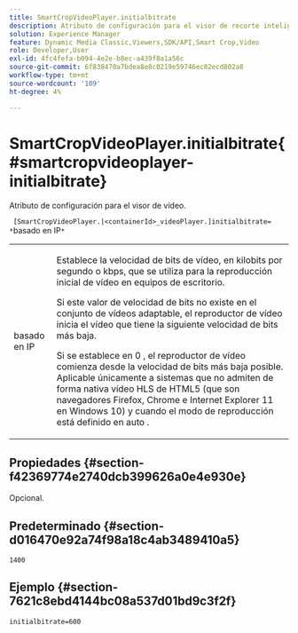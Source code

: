 ```yaml
---
title: SmartCropVideoPlayer.initialbitrate
description: Atributo de configuración para el visor de recorte inteligente de vídeos.
solution: Experience Manager
feature: Dynamic Media Classic,Viewers,SDK/API,Smart Crop,Video
role: Developer,User
exl-id: 4fc4fefa-b094-4e2e-b8ec-a439f8a1a56c
source-git-commit: 6f838470a7bdea8e8c0219e59746ec82ecd802a8
workflow-type: tm+mt
source-wordcount: '109'
ht-degree: 4%

---
```


# SmartCropVideoPlayer.initialbitrate{#smartcropvideoplayer-initialbitrate}

Atributo de configuración para el visor de vídeo.

` [SmartCropVideoPlayer.|<containerId>_videoPlayer.]initialbitrate= *`basado en IP`*`

<table id="table_C616483932C2482CA9794DDD7313FD7C"> 
 <tbody> 
  <tr> 
   <td colname="col1"> <p> <span class="codeph"> basado en IP </span> </p> </td> 
   <td colname="col2"> <p>Establece la velocidad de bits de vídeo, en kilobits por segundo o kbps, que se utiliza para la reproducción inicial de vídeo en equipos de escritorio. </p> <p>Si este valor de velocidad de bits no existe en el conjunto de vídeos adaptable, el reproductor de vídeo inicia el vídeo que tiene la siguiente velocidad de bits más baja. </p> <p>Si se establece en <span class="codeph"> 0 </span>, el reproductor de vídeo comienza desde la velocidad de bits más baja posible. Aplicable únicamente a sistemas que no admiten de forma nativa vídeo HLS de HTML5 (que son navegadores Firefox, Chrome e Internet Explorer 11 en Windows 10) y cuando el modo de reproducción está definido en <span class="codeph"> auto </span>. </p> </td> 
  </tr> 
 </tbody> 
</table>

## Propiedades {#section-f42369774e2740dcb399626a0e4e930e}

Opcional.

## Predeterminado {#section-d016470e92a74f98a18c4ab3489410a5}

`1400`

## Ejemplo {#section-7621c8ebd4144bc08a537d01bd9c3f2f}

```
initialbitrate=600
```
